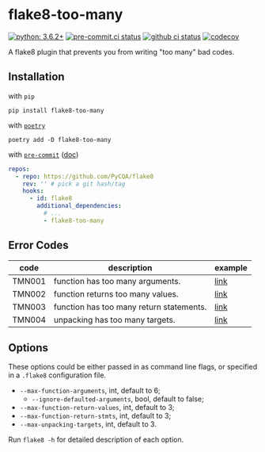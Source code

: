 # flake8-too-many

[![python: 3.6.2+](https://img.shields.io/badge/python->=3.6.2-blue.svg)](https://www.python.org/downloads/)
[![pre-commit.ci status](https://results.pre-commit.ci/badge/github/queensferryme/flake8-too-many/master.svg)](https://results.pre-commit.ci/latest/github/queensferryme/flake8-too-many/master)
[![github ci status](https://img.shields.io/github/workflow/status/queensferryme/flake8-too-many/Test?label=test&logo=github&message=passed)](https://github.com/RSSerpent/RSSerpent/actions/workflows/test.yaml)
[![codecov](https://codecov.io/gh/queensferryme/flake8-too-many/branch/master/graph/badge.svg?token=56VCCB1JUB)](https://codecov.io/gh/queensferryme/flake8-too-many)

A flake8 plugin that prevents you from writing "too many" bad codes.

## Installation

with `pip`

```shell
pip install flake8-too-many
```

with [`poetry`](https://python-poetry.org/)

```shell
poetry add -D flake8-too-many
```

with [`pre-commit`](https://pre-commit.com/) ([doc](https://flake8.pycqa.org/en/latest/user/using-hooks.html))

```yaml
repos:
  - repo: https://github.com/PyCQA/flake8
    rev: '' # pick a git hash/tag
    hooks:
      - id: flake8
        additional_dependencies:
          # ...
          - flake8-too-many
```

## Error Codes

| code   | description                              | example                                                      |
| ------ | ---------------------------------------- | ------------------------------------------------------------ |
| TMN001 | function has too many arguments.         | [link](https://github.com/queensferryme/flake8-too-many/blob/master/tests/files/function_arguments.py) |
| TMN002 | function returns too many values.        | [link](https://github.com/queensferryme/flake8-too-many/blob/master/tests/files/function_return_values.py) |
| TMN003 | function has too many return statements. | [link](https://github.com/queensferryme/flake8-too-many/blob/master/tests/files/function_return_stmts.py) |
| TMN004 | unpacking has too many targets.          | [link](https://github.com/queensferryme/flake8-too-many/blob/master/tests/files/unpacking_targets.py) |


## Options

These options could be either passed in as command line flags, or specified in a `.flake8` configuration file.

* `--max-function-arguments`, int, default to 6;
  * `--ignore-defaulted-arguments`, bool, default to false;
* `--max-function-return-values`, int, default to 3;
* `--max-function-return-stmts`, int, default to 3;
* `--max-unpacking-targets`, int, default to 3.

Run `flake8 -h` for detailed description of each option.
